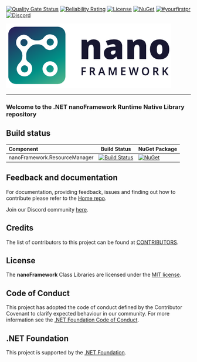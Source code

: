 [![Quality Gate Status](https://sonarcloud.io/api/project_badges/measure?project=nanoframework_lib-nanoFramework.ResourceManager&metric=alert_status)](https://sonarcloud.io/dashboard?id=nanoframework_lib-nanoFramework.ResourceManager) [![Reliability Rating](https://sonarcloud.io/api/project_badges/measure?project=nanoframework_lib-nanoFramework.ResourceManager&metric=reliability_rating)](https://sonarcloud.io/dashboard?id=nanoframework_lib-nanoFramework.ResourceManager) [![License](https://img.shields.io/badge/License-MIT-blue.svg)](LICENSE) [![NuGet](https://img.shields.io/nuget/dt/nanoFramework.ResourceManager.svg?label=NuGet&style=flat&logo=nuge)](https://www.nuget.org/packages/nanoFramework.ResourceManager/) [![#yourfirstpr](https://img.shields.io/badge/first--timers--only-friendly-blue.svg)](https://github.com/nanoframework/Home/blob/main/CONTRIBUTING.md) [![Discord](https://img.shields.io/discord/478725473862549535.svg?logo=discord&logoColor=white&label=Discord&color=7289DA)](https://discord.gg/gCyBu8T)

![nanoFramework logo](https://raw.githubusercontent.com/nanoframework/Home/main/resources/logo/nanoFramework-repo-logo.png)

-----

### Welcome to the .NET **nanoFramework** Runtime Native Library repository

## Build status

| Component | Build Status | NuGet Package |
|:-|---|---|
| nanoFramework.ResourceManager | [![Build Status](https://dev.azure.com/nanoframework/nanoFramework.ResourceManager/_apis/build/status/nanoFramework.ResourceManager?repoName=nanoframework%2FnanoFramework.ResourceManager&branchName=main)](https://dev.azure.com/nanoframework/nanoFramework.ResourceManager/_build/latest?definitionId=53&repoName=nanoframework%2FnanoFramework.ResourceManager&branchName=main) | [![NuGet](https://img.shields.io/nuget/v/nanoFramework.ResourceManager.svg?label=NuGet&style=flat&logo=nuge)](https://www.nuget.org/packages/nanoFramework.ResourceManager/) |

## Feedback and documentation

For documentation, providing feedback, issues and finding out how to contribute please refer to the [Home repo](https://github.com/nanoframework/Home).

Join our Discord community [here](https://discord.gg/gCyBu8T).

## Credits

The list of contributors to this project can be found at [CONTRIBUTORS](https://github.com/nanoframework/Home/blob/main/CONTRIBUTORS.md).

## License

The **nanoFramework** Class Libraries are licensed under the [MIT license](LICENSE.md).

## Code of Conduct

This project has adopted the code of conduct defined by the Contributor Covenant to clarify expected behaviour in our community.
For more information see the [.NET Foundation Code of Conduct](https://dotnetfoundation.org/code-of-conduct).

## .NET Foundation

This project is supported by the [.NET Foundation](https://dotnetfoundation.org).
